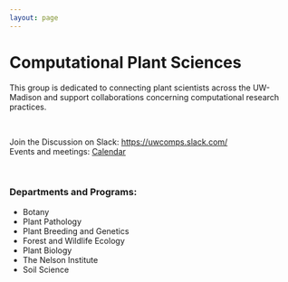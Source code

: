 ```yaml
---
layout: page
---
```


# Computational Plant Sciences  
This group is dedicated to connecting plant scientists across the UW-Madison and support collaborations concerning computational research practices.  

<br>

Join the Discussion on Slack: <https://uwcomps.slack.com/>    
Events and meetings: [Calendar](https://uw-madison-comps.github.io/calendar)  

<br>

### __Departments and Programs:__
   - Botany  
   - Plant Pathology  
   - Plant Breeding and Genetics  
   - Forest and Wildlife Ecology  
   - Plant Biology  
   - The Nelson Institute  
   - Soil Science


